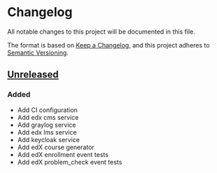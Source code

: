 # Changelog

All notable changes to this project will be documented in this file.

The format is based on [Keep a Changelog](https://keepachangelog.com/en/1.0.0/),
and this project adheres to
[Semantic Versioning](https://semver.org/spec/v2.0.0.html).

## [Unreleased]

### Added

- Add CI configuration
- Add edx cms service
- Add graylog service
- Add edx lms service
- Add keycloak service
- Add edX course generator
- Add edX enrollment event tests
- Add edX problem_check event tests


[Unreleased]: https://github.com/openfun/learning-analytics-playground/commits/main
